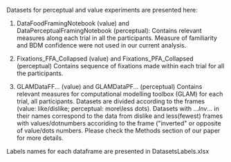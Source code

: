 Datasets for perceptual and value experiments are presented here:

1. DataFoodFramingNotebook (value) and DataPerceptualFramingNotebook (perceptual): 
Contains relevant measures along each trial in all the participants. Measure of familiarity and BDM confidence were not used in our current analysis.

2. Fixations_FFA_Collapsed (value) and Fixations_PFA_Collapsed (perceptual)
Contains sequence of fixations made within each trial for all the participants.

3. GLAMDataFF... (value) and GLAMDataPF... (perceptual)
Contains relevant measures for computational modelling toolbox (GLAM) for each trial, all participants. Datasets are divided according to the frames (value: like/dislike; perceptual: more\less dots). Datasets with ..._Inv_... in their names correspond to the data from dislike and less(fewest) frames with values/dotnumbers accoriding to the frame ("inverted" or opposite of value/dots numbers. Please check the Methods section of our paper for more details. 

Labels names for each dataframe are presented in DatasetsLabels.xlsx   